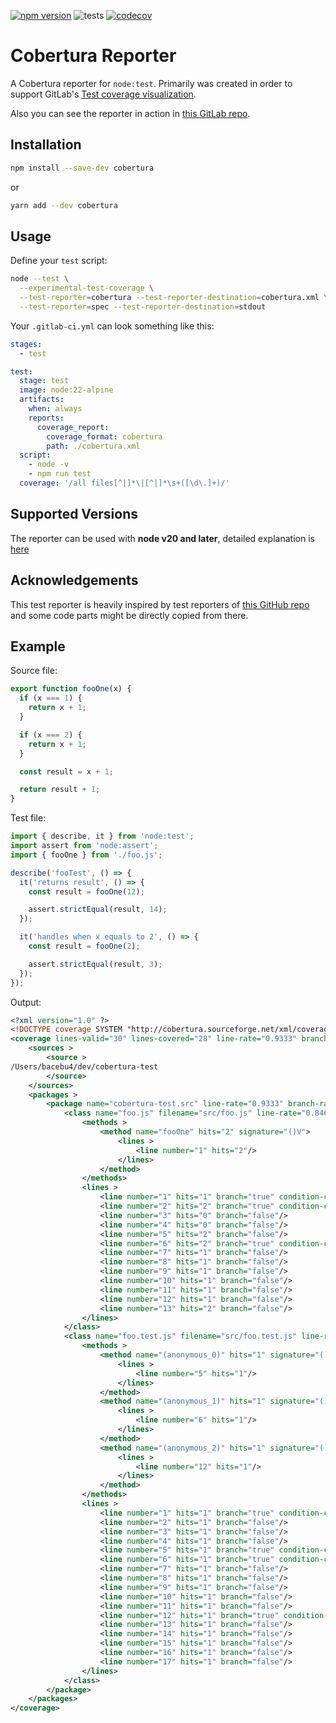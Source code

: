 [![npm version](https://img.shields.io/npm/v/cobertura)](https://www.npmjs.com/package/cobertura)
![tests](https://github.com/bacebu4/cobertura/actions/workflows/test.yaml/badge.svg?branch=master)
[![codecov](https://codecov.io/gh/bacebu4/cobertura/graph/badge.svg?token=JW6GTZWBSY)](https://codecov.io/gh/bacebu4/cobertura)

# Cobertura Reporter

A Cobertura reporter for `node:test`. Primarily was created in order to support GitLab's [Test coverage visualization](https://docs.gitlab.com/ee/ci/testing/test_coverage_visualization.html).

Also you can see the reporter in action in [this GitLab repo](https://gitlab.com/bacebu4/cobertura-test/-/merge_requests/1/diffs).

## Installation

```bash
npm install --save-dev cobertura
```

or

```bash
yarn add --dev cobertura
```

## Usage

Define your `test` script:

```bash
node --test \
  --experimental-test-coverage \
  --test-reporter=cobertura --test-reporter-destination=cobertura.xml \
  --test-reporter=spec --test-reporter-destination=stdout
```

Your `.gitlab-ci.yml` can look something like this:

```yml
stages:
  - test

test:
  stage: test
  image: node:22-alpine
  artifacts:
    when: always
    reports:
      coverage_report:
        coverage_format: cobertura
        path: ./cobertura.xml
  script:
    - node -v
    - npm run test
  coverage: '/all files[^|]*\|[^|]*\s+([\d\.]+)/'
```

## Supported Versions

The reporter can be used with **node v20 and later**, detailed explanation is [here](https://github.com/bacebu4/cobertura/issues/3#issuecomment-2370444363)

## Acknowledgements

This test reporter is heavily inspired by test reporters of [this GitHub repo](https://github.com/MoLow/reporters) and some code parts might be directly copied from there.

## Example

Source file:

```js
export function fooOne(x) {
  if (x === 1) {
    return x + 1;
  }

  if (x === 2) {
    return x + 1;
  }

  const result = x + 1;

  return result + 1;
}
```

Test file:

```js
import { describe, it } from 'node:test';
import assert from 'node:assert';
import { fooOne } from './foo.js';

describe('fooTest', () => {
  it('returns result', () => {
    const result = fooOne(12);

    assert.strictEqual(result, 14);
  });

  it('handles when x equals to 2', () => {
    const result = fooOne(2);

    assert.strictEqual(result, 3);
  });
});
```

Output:

```xml
<?xml version="1.0" ?>
<!DOCTYPE coverage SYSTEM "http://cobertura.sourceforge.net/xml/coverage-04.dtd">
<coverage lines-valid="30" lines-covered="28" line-rate="0.9333" branches-valid="8" branches-covered="7" branch-rate="0.8750" timestamp="1700416562185" complexity="0" version="0.1">
	<sources >
		<source >
/Users/bacebu4/dev/cobertura-test
		</source>
	</sources>
	<packages >
		<package name="cobertura-test.src" line-rate="0.9333" branch-rate="0.8750">
			<class name="foo.js" filename="src/foo.js" line-rate="0.8462" branch-rate="0.7500">
				<methods >
					<method name="fooOne" hits="2" signature="()V">
						<lines >
							<line number="1" hits="2"/>
						</lines>
					</method>
				</methods>
				<lines >
					<line number="1" hits="1" branch="true" condition-coverage="100% (2/2)"/>
					<line number="2" hits="2" branch="true" condition-coverage="0% (0/1)"/>
					<line number="3" hits="0" branch="false"/>
					<line number="4" hits="0" branch="false"/>
					<line number="5" hits="2" branch="false"/>
					<line number="6" hits="2" branch="true" condition-coverage="100% (1/1)"/>
					<line number="7" hits="1" branch="false"/>
					<line number="8" hits="1" branch="false"/>
					<line number="9" hits="1" branch="false"/>
					<line number="10" hits="1" branch="false"/>
					<line number="11" hits="1" branch="false"/>
					<line number="12" hits="1" branch="false"/>
					<line number="13" hits="2" branch="false"/>
				</lines>
			</class>
			<class name="foo.test.js" filename="src/foo.test.js" line-rate="1.0000" branch-rate="1.0000">
				<methods >
					<method name="(anonymous_0)" hits="1" signature="()V">
						<lines >
							<line number="5" hits="1"/>
						</lines>
					</method>
					<method name="(anonymous_1)" hits="1" signature="()V">
						<lines >
							<line number="6" hits="1"/>
						</lines>
					</method>
					<method name="(anonymous_2)" hits="1" signature="()V">
						<lines >
							<line number="12" hits="1"/>
						</lines>
					</method>
				</methods>
				<lines >
					<line number="1" hits="1" branch="true" condition-coverage="100% (1/1)"/>
					<line number="2" hits="1" branch="false"/>
					<line number="3" hits="1" branch="false"/>
					<line number="4" hits="1" branch="false"/>
					<line number="5" hits="1" branch="true" condition-coverage="100% (1/1)"/>
					<line number="6" hits="1" branch="true" condition-coverage="100% (1/1)"/>
					<line number="7" hits="1" branch="false"/>
					<line number="8" hits="1" branch="false"/>
					<line number="9" hits="1" branch="false"/>
					<line number="10" hits="1" branch="false"/>
					<line number="11" hits="1" branch="false"/>
					<line number="12" hits="1" branch="true" condition-coverage="100% (1/1)"/>
					<line number="13" hits="1" branch="false"/>
					<line number="14" hits="1" branch="false"/>
					<line number="15" hits="1" branch="false"/>
					<line number="16" hits="1" branch="false"/>
					<line number="17" hits="1" branch="false"/>
				</lines>
			</class>
		</package>
	</packages>
</coverage>

```
